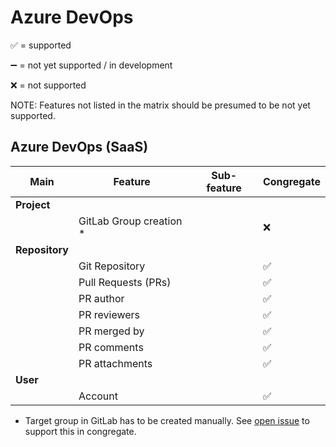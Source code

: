 # Azure DevOps

:white_check_mark: = supported

:heavy_minus_sign: = not yet supported / in development

:x: = not supported

NOTE: Features not listed in the matrix should be presumed to be not yet supported.

## Azure DevOps (SaaS)

| Main           | Feature                   | Sub-feature | Congregate            |
| -------------- | ------------------------- | ----------- | --------------------- |
| **Project**    |
|                | GitLab Group creation *   |             | :x:                   |
| **Repository** |                           |             |                       |
|                | Git Repository |             | :white_check_mark:    |
|                | Pull Requests (PRs)        |             | :white_check_mark:    |
|                | PR author                 |             | :white_check_mark:    |
|                | PR reviewers              |             | :white_check_mark:    |
|                | PR merged by              |             | :white_check_mark:    |
|                | PR comments               |             | :white_check_mark:    |
|                | PR attachments            |             | :white_check_mark:    |
| **User**       |                           |             |                       |
|                | Account                   |             | :white_check_mark:    |

* Target group in GitLab has to be created manually. See [open issue](https://gitlab.com/gitlab-org/professional-services-automation/tools/migration/congregate/-/issues/1147) to support this in congregate.
